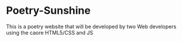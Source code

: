 # Poetry-Sunshine
This is a poetry website that will be developed by two Web developers using the caore HTML5/CSS and JS
